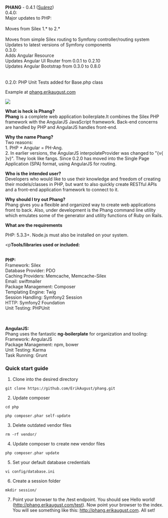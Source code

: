<p><strong>PHANG</strong> - 0.4.1 (<a href="http://en.wikipedia.org/wiki/Luis_Su%C3%A1rez" target="_blank">Suárez</a>)
<br />0.4.0:<br />Major updates to PHP:<br />
<br />Moves from Silex 1.* to 2.*<br />
<br />Moves from simple Silex routing to Symfony controller/routing system
<br />Updates to latest versions of Symfony components
<br />0.3.0:<br />Adds Angular Resource<br />Updates Angular UI Router from 0.0.1 to 0.2.10<br />
Updates Angular Bootstrap from 0.3.0 to 0.8.0<br /><br /> 
<br />0.2.0: PHP Unit Tests added for Base.php class</p>

<p>Example at <a href="http://phang.erikaugust.com">phang.erikaugust.com</a></p>

<p><img src="http://erikaugust.com/wp-content/uploads/2014/06/5877607_l-300x300.jpg" /></p>

<p><strong>What is heck is Phang?</strong><br />
<strong>Phang</strong> is a complete web application boilerplate.</strong>It combines the Silex PHP framework with the AngularJS JavaScript framework. Back-end concerns are handled by PHP and AngularJS handles front-end.</p>

<p><strong>Why the name Phang?</strong><br />
Two reasons:<br />1. PHP + Angular = PH-Ang.<br />
2. In earlier versions, the AngularJS interpolateProvider was changed to "{v{ }v}". They look like fangs. Since 0.2.0 has moved into the Single Page Application (SPA) format, using AngularJS for routing.</p>

<p><strong>Who is the intended user?</strong><br />
Developers who would like to use their knowledge and freedom of creating their models/classes in PHP, but want to also quickly create RESTful APIs and a front-end application framework to connect to it.</p>

<p><strong>Why should I try out Phang?</strong><br />
Phang gives you a flexible and organized way to create web applications front to back. Also, under development is the Phang command line utility which emulates some of the generator and utility functions of Ruby on Rails.</p>

<p><strong>What are the requirements</strong><br />
<p>PHP: 5.3.3+. Node.js must also be installed on your system.</p>

<p<strong>Tools/libraries used or included:</strong><br /><br />

<strong>PHP:</strong><br />
Framework: Silex<br />
Database Provider: PDO<br />
Caching Providers: Memcache, Memcache-Silex<br />
Email: swiftmailer<br />
Package Management: Composer<br />
Templating Engine: Twig<br />
Session Handling: Symfony2 Session<br />
HTTP: Symfony2 Foundation<br />
Unit Testing: PHPUnit<br />
<br /><br />

<strong>AngularJS:</strong><br />
Phang uses the fantastic <strong>ng-boilerplate</strong> for organization and tooling:<br />
Framework: AngularJS<br />
Package Management: npm, bower<br />
Unit Testing: Karma<br />
Task Running: Grunt<br />
</p>

<h3>Quick start guide</h3>

1. Clone into the desired directory<br />
<p><code>git clone https://github.com/ErikAugust/phang.git</code></p>

2. Update composer<br />
<p><code>cd php</code></p>
<p><code>php composer.phar self-update</code></p>

3. Delete outdated vendor files<br />
<p><code>rm -rf vendor/</code></p>

4. Update composer to create new vendor files<br />
<p><code>php composer.phar update</code></p>

5. Set your default database credentials<br />
<p><code>vi config/database.ini</code></p>

6. Create a session folder<br />
<p><code>mkdir session/</code></p>

7. Point your browser to the /test endpoint. You should see Hello world! (http://phang.erikaugust.com/test). Now point your browser to the index. You will see something like this: http://phang.erikaugust.com. All set!
